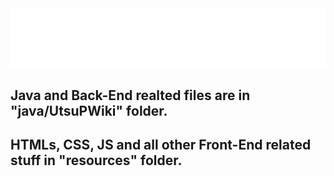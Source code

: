 <div align="center">
    <img src="resources/readme_resources/full-glitch-navigation-main.svg" alt="css-in-readme">
</div>

## Java and Back-End realted files are in "java/UtsuPWiki" folder.
## HTMLs, CSS, JS and all other Front-End related stuff in "resources" folder.
